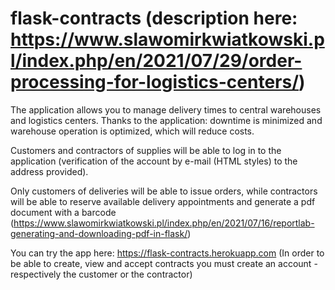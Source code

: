 # flask-contracts (description here: https://www.slawomirkwiatkowski.pl/index.php/en/2021/07/29/order-processing-for-logistics-centers/)

The application allows you to manage delivery times to central warehouses and logistics centers. Thanks to the application: downtime is minimized and warehouse operation is optimized, which will reduce costs.

Customers and contractors of supplies will be able to log in to the application (verification of the account by e-mail (HTML styles) to the address provided).

Only customers of deliveries will be able to issue orders, while contractors will be able to reserve available delivery appointments and generate a pdf document with a barcode (https://www.slawomirkwiatkowski.pl/index.php/en/2021/07/16/reportlab-generating-and-downloading-pdf-in-flask/)

You can try the app here: https://flask-contracts.herokuapp.com
(In order to be able to create, view and accept contracts you must create an account - respectively the customer or the contractor)
